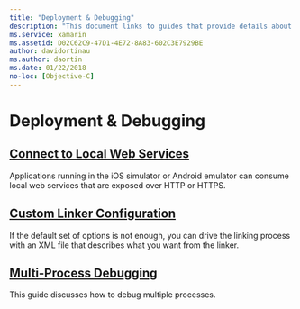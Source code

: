 ```yaml
---
title: "Deployment & Debugging"
description: "This document links to guides that provide details about how work with multi-process debugging and custom linker configurations."
ms.service: xamarin
ms.assetid: D02C62C9-47D1-4E72-8A83-602C3E7929BE
author: davidortinau
ms.author: daortin
ms.date: 01/22/2018
no-loc: [Objective-C]
---
```


# Deployment & Debugging

## [Connect to Local Web Services](connect-to-local-web-services.md)

Applications running in the iOS simulator or Android emulator can consume local web services that are exposed over HTTP or HTTPS.

## [Custom Linker Configuration](linker.md)

If the default set of options is not enough, you can drive the linking process with an XML file that describes what you want from the linker.

## [Multi-Process Debugging](multi-process-debugging.md)

This guide discusses how to debug multiple processes.
